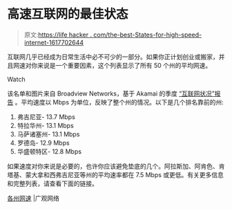 # 高速互联网的最佳状态

> 原文:[https://life hacker . com/the-best-States-for-high-speed-internet-1617702644](https://lifehacker.com/the-best-states-for-high-speed-internet-1617702644)

互联网几乎已经成为日常生活中必不可少的一部分。如果你正计划创业或搬家，并且网速对你来说是一个重要因素，这个列表显示了所有 50 个州的平均网速。

Watch

该名单和图片来自 Broadview Networks，基于 Akamai 的季度 [“互联网状况”报告](http://www.akamai.com/stateoftheinternet/) 。平均速度以 Mbps 为单位，反映了整个州的情况。以下是几个排名靠前的州:

1.  弗吉尼亚- 13.7 Mbps
2.  特拉华州- 13.1 Mbps
3.  马萨诸塞州- 13.1 Mbps
4.  罗德岛- 12.9 Mbps
5.  华盛顿特区- 12.8 Mbps

如果速度对你来说是必要的，也许你应该避免垫底的几个。阿拉斯加、阿肯色、肯塔基、蒙大拿和西弗吉尼亚等州的平均速率都在 7.5 Mbps 或更低。有关更多信息和完整列表，请查看下面的链接。

[各州网速](http://www.broadviewnet.com/blog/2014/08/internet-speeds-by-state-map/) |广观网络